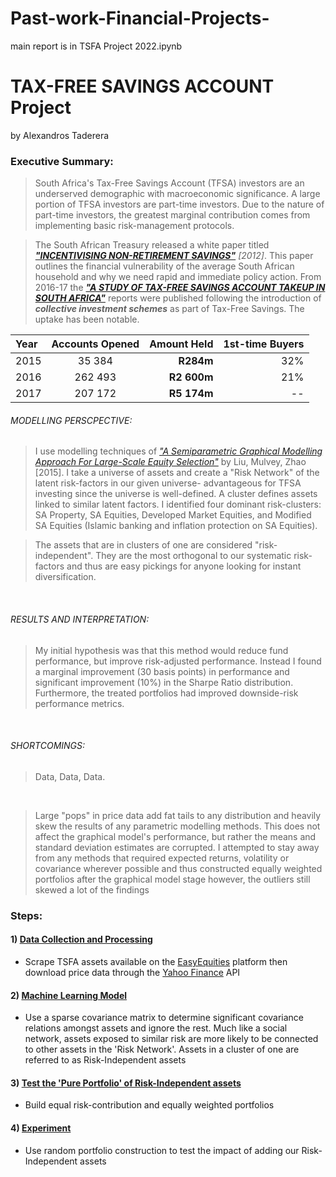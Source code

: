 # Past-work-Financial-Projects-

main report is in TSFA Project 2022.ipynb


# TAX-FREE SAVINGS ACCOUNT Project

by Alexandros Taderera

### Executive Summary:
> South Africa's Tax-Free Savings Account (TFSA) investors are an underserved demographic with macroeconomic significance. A large portion of TFSA investors are part-time investors. Due to the nature of part-time investors, the greatest marginal contribution comes from implementing basic risk-management protocols.

> The South African Treasury released a white paper titled [***"INCENTIVISING NON-RETIREMENT SAVINGS"***](http://www.treasury.gov.za/comm_media/press/2012/Incentivising%20non-retirement%20savings.pdf) *[2012]*. This paper outlines the financial vulnerability of the average South African household and why we need rapid and immediate policy action.
> From 2016-17 the [***"A STUDY OF TAX-FREE SAVINGS ACCOUNT TAKEUP IN SOUTH AFRICA"***](https://www.intellidex.co.za/wp-content/uploads/2017/07/TFSA-Survey-Report-2017-Live-Version-FINAL.pdf) reports were published following the introduction of ***collective investment schemes*** as part of Tax-Free Savings. The uptake has been notable.


|Year |Accounts Opened|Amount Held |1st-time Buyers|
|:-----|:----:|----:|----:|
|2015 |35 384 |**R284m** |32%|
|2016 |262 493 |**R2 600m** | 21% |
|2017 |207 172|**R5 174m**| --|

###### MODELLING PERSCPECTIVE: 
>  I use modelling techniques of [*"A Semiparametric Graphical Modelling Approach For Large-Scale Equity Selection"*](https://doi.org/10.1080/14697688.2015.1101149) by Liu, Mulvey, Zhao [2015]. I take a universe of assets and create a "Risk Network" of the latent risk-factors in our given universe- advantageous for TFSA investing since the universe is well-defined. A cluster defines assets linked to similar latent factors. I identified four dominant risk-clusters: SA Property, SA Equities, Developed Market Equities, and Modified SA Equities (Islamic banking and inflation protection on SA Equities). 

> The assets that are in clusters of one are considered "risk-independent". They are the most orthogonal to our systematic risk-factors and thus are easy pickings for anyone looking for instant diversification.

<br /> 

###### RESULTS AND INTERPRETATION: 
> My initial hypothesis was that this method would reduce fund performance, but improve risk-adjusted performance. Instead I found a marginal improvement (30 basis points) in performance and significant improvement (10%) in the Sharpe Ratio distribution. Furthermore, the treated portfolios had improved downside-risk performance metrics.
<br /> 

###### SHORTCOMINGS:
> Data, Data, Data. 
<br /> 

> Large "pops" in price data add fat tails to any distribution and heavily skew the results of any parametric modelling methods. This does not affect the graphical model's performance, but rather the means and standard deviation estimates are corrupted. I attempted to stay away from any methods that required expected returns, volatility or covariance wherever possible and thus constructed equally weighted portfolios after the graphical model stage however, the outliers still skewed a lot of the findings


### Steps:
#### 1)  [Data Collection and Processing](#0)
- Scrape TSFA assets available on the [EasyEquities](https://etfs.easyequities.co.za/finder) platform then download price data through the [Yahoo Finance](https://finance.yahoo.com) API

#### 2) [Machine Learning Model](#1)
- Use a sparse covariance matrix to determine significant covariance relations amongst assets and ignore the rest. Much like a social network, assets exposed to similar risk are more likely to be connected to other assets in the 'Risk Network'. Assets in a cluster of one are referred to as Risk-Independent assets

#### 3)  [Test the 'Pure Portfolio' of Risk-Independent assets](#2)
- Build equal risk-contribution and equally weighted portfolios

#### 4) [Experiment](#3)
- Use random portfolio construction to test the impact of adding our Risk-Independent assets
